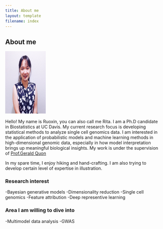 ```yaml
---
title: About me
layout: template
filename: index
--- 
```

<h2> About me </h2>

<img src="RuoxinLiProfile.jpg" width = "130px" height = "200px"/>
<p> Hello! My name is Ruoxin, you can also call me Rita. I am a Ph.D candidate in Biostatistics at UC Davis. My current research focus is developing statistical methods to  analyze single cell genomics data.  I am interested in the application of probabilistic models and machine learning methods in high-dimensional genomic data, especially in how model interpretation brings up meaningful biological insights. My work is under the supervision of <a href = "http://qlab.faculty.ucdavis.edu/"> Prof.Gerald Quon</a>

<p>In my spare time, I enjoy hiking and hand-crafting. I am also trying to develop certain level of expertise in illustration.</p>

<h3> Research interest </h3>
-Bayesian generative models
-Dimensionality reduction 
-Single cell genomics
-Feature attribution 
-Deep representive learning


<h3> Area I am willing to dive into </h3>
-Multimodel data analysis
-GWAS




